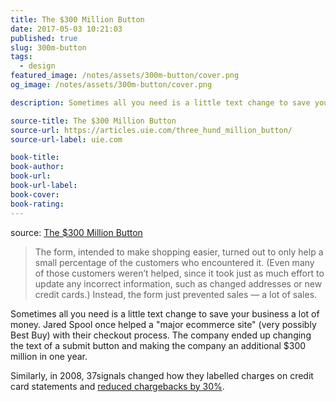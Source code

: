 ```yaml
---
title: The $300 Million Button
date: 2017-05-03 10:21:03
published: true
slug: 300m-button
tags:
  - design
featured_image: /notes/assets/300m-button/cover.png
og_image: /notes/assets/300m-button/cover.png

description: Sometimes all you need is a little text change to save your business a lot of money.

source-title: The $300 Million Button
source-url: https://articles.uie.com/three_hund_million_button/
source-url-label: uie.com

book-title:
book-author:
book-url:
book-url-label:
book-cover:
book-rating:
---
```


source: [The \$300 Million Button](https://articles.uie.com/three_hund_million_button/)

> The form, intended to make shopping easier, turned out to only help a small percentage of the customers who encountered it. (Even many of those customers weren’t helped, since it took just as much effort to update any incorrect information, such as changed addresses or new credit cards.) Instead, the form just prevented sales — a lot of sales.

Sometimes all you need is a little text change to save your business a lot of money. Jared Spool once helped a "major ecommerce site" (very possibly Best Buy) with their checkout process. The company ended up changing the text of a submit button and making the company an additional \$300 million in one year.

Similarly, in 2008, 37signals changed how they labelled charges on credit card statements and [reduced chargebacks by 30%](http://www.37signals.com/svn/posts/1545-how-we-reduced-chargebacks-by-30-as-a-percentage-of-sales).
